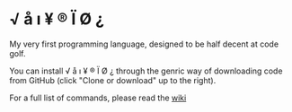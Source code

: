 # √ å ı ¥ ® Ï Ø ¿

My very first programming language, designed to be half decent at code golf.

You can install √ å ı ¥ ® Ï Ø ¿ through the genric way of downloading code from GitHub (click "Clone or download" up to the right).

For a full list of commands, please read the [wiki](https://github.com/SatansSon/UnprintableName/wiki)

